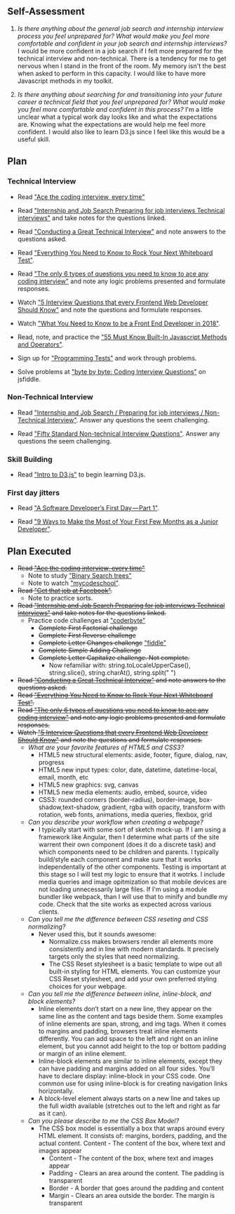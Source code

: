 ## Self-Assessment
1. _Is there anything about the general job search and internship interview process you feel unprepared for? What would make you feel more comfortable and confident in your job search and internship interviews?_
  I would be more confident in a job search if I felt more prepared for the technical interview and non-technical. There is a tendency for me to get nervous when I stand in the front of the room. My memory isn't the best when asked to perform in this capacity. I would like to have more Javascript methods in my toolkit. 

2. _Is there anything about searching for and transitioning into your future career a technical field that you feel unprepared for? What would make you feel more comfortable and confident in this process?_
  I'm a little unclear what a typical work day looks like and what the expectations are. Knowing what the expectations are would help me feel more confident. I would also like to learn D3.js since I feel like this would be a useful skill.
  
## Plan
### Technical Interview
* Read ["Ace the coding interview, every time"](https://medium.com/@nickciubotariu/ace-the-coding-interview-every-time-d169ce1fd3fc)

* Read ["Internship and Job Search Preparing for job interviews Technical interviews"](https://www.learnhowtoprogram.com/internship-and-job-search/preparing-for-job-interviews/technical-interviews) and take notes for the questions linked.

* Read ["Conducting a Great Technical Interview"](http://www.hiringthing.com/2012/05/12/conducting-a-great-technical-interview.html) and note answers to the questions asked.

* Read ["Everything You Need to Know to Rock Your Next Whiteboard Test"](https://skillcrush.com/2016/03/29/rock-your-next-whiteboard-test/).

* Read ["The only 6 types of questions you need to know to ace any coding interview"]([https://www.byte-by-byte.com/six-software-engineering-interview-questions/) and note any logic problems presented and formulate responses.

* Watch ["5 Interview Questions that every Frontend Web Developer Should Know"](https://www.youtube.com/watch?v=0fFYacBQPbA) and note the questions and formulate responses.

* Watch ["What You Need to Know to be a Front End Developer in 2018"](https://www.youtube.com/watch?v=Xd7huBu39qk).

* Read, note, and practice the ["55 Must Know Built-In Javascript Methods and Operators"](https://gist.github.com/raineorshine/9513117.).

* Sign up for ["Programming Tests"](https://tests4geeks.com/programming-tests) and work through problems.


* Solve problems at ["byte by byte: Coding Interview Questions"](https://www.byte-by-byte.com/coding-interview-questions/) on jsfiddle.

### Non-Technical Interview
* Read ["Internship and Job Search / Preparing for job interviews / Non-Technical Interview"](https://www.learnhowtoprogram.com/internship-and-job-search/preparing-for-job-interviews/non-technical-interview). Answer any questions the seem challenging.

* Read ["Fifty Standard Non-technical Interview Questions"](https://github.com/HackYourFuture/alumni/wiki/Fifty-Standard-Non-technical-Interview-Questions). Answer any questions the seem challenging.

### Skill Building
* Read ["Intro to D3.js"](https://square.github.io/intro-to-d3/) to begin learning D3.js.

### First day jitters
* Read ["A Software Developer’s First Day — Part 1"](https://codeburst.io/a-software-developers-first-day-part-1-e1b42193633f).

* Read ["9 Ways to Make the Most of Your First Few Months as a Junior Developer"](https://medium.com/learn-love-code/9-ways-to-make-the-most-of-your-first-few-months-as-a-junior-developer-5c8234fb6403).

## Plan Executed
* ~~Read ["Ace the coding interview, every time"](https://medium.com/@nickciubotariu/ace-the-coding-interview-every-time-d169ce1fd3fc)~~
  - Note to study ["Binary Search trees"](https://www.geeksforgeeks.org/binary-search-tree-set-1-search-and-insertion/) 
  - Note to watch ["mycodeschool"](https://www.youtube.com/user/mycodeschool).  
* ~~Read ["Get that job at Facebook"](http://steve-yegge.blogspot.com/2008/03/get-that-job-at-google.html).~~
  - Note to practice sorts.
* ~~Read ["Internship and Job Search Preparing for job interviews Technical interviews"](https://www.learnhowtoprogram.com/internship-and-job-search/preparing-for-job-interviews/technical-interviews) and take notes for the questions linked.~~
  - Practice code challenges at ["coderbyte"](https://coderbyte.com/challenges)
    + ~~Complete First Factorial challenge~~
    + ~~Complete First Reverse challenge~~
    + ~~Complete Letter Changes challenge~~ ["fiddle"](https://jsfiddle.net/brenderbee/2cxrgaun/7/)
    + ~~Complete Simple Adding Challenge~~
    + ~~Complete Letter Capitalize challenge. Not complete.~~
      - Now refamiliar with: string.toLocaleUpperCase(), string.slice(), string.charAt(), string.split(" ")
* ~~Read ["Conducting a Great Technical Interview"](http://www.hiringthing.com/2012/05/12/conducting-a-great-technical-interview.html) and note answers to the questions asked.~~
* ~~Read ["Everything You Need to Know to Rock Your Next Whiteboard Test"](https://skillcrush.com/2016/03/29/rock-your-next-whiteboard-test/).~~
* ~~Read ["The only 6 types of questions you need to know to ace any coding interview"]([https://www.byte-by-byte.com/six-software-engineering-interview-questions/) and note any logic problems presented and formulate responses.~~
* ~~Watch ["5 Interview Questions that every Frontend Web Developer Should Know"](https://www.youtube.com/watch?v=0fFYacBQPbA) and note the questions and formulate responses.~~
  - _What are your favorite features of HTML5 and CSS3?_
    + HTML5 new structural elements: aside, footer, figure, dialog, nav, progress
    + HTML5 new input types: color, date, datetime, datetime-local, email, month, etc
    + HTML5 new graphics: svg, canvas
    + HTML5 new media elements: audio, embed, source, video
    + CSS3: rounded corners (border-radius), border-image, box-shadow,text-shadow, gradient, rgba with opacity, transform with rotation, web fonts, animations, media queries, flexbox, grid
  - _Can you describe your workflow when creating a webpage?_
    + I typically start with some sort of sketch mock-up. If I am using a framework like Angular, then I determine what parts of the site warrent their own component (does it do a discrete task) and which components need to be children and parents. I typically build/style each component and make sure that it works independentally of the other components. Testing is important at this stage so I will test my logic to ensure that it wotrks. I include media queries and image opitmization so that mobile devices are not loading unnecessarily large files. If I'm using a module bundler like webpack, than I will use that to minify and bundle my code. Check that the site works as expected across various clients.
  - _Can you tell me the difference between CSS reseting and CSS normalizing?_
    + Never used this, but it sounds awesome:
      - Normalize.css makes browsers render all elements more consistently and in line with modern standards. It precisely targets only the styles that need normalizing.
      - The CSS Reset stylesheet is a basic template to wipe out all built-in styling for HTML elements. You can customize your CSS Reset stylesheet, and add your own preferred styling choices for your webpage.
  - _Can you tell me the difference between inline, inline-block, and block elements?_
    + Inline elements don’t start on a new line, they appear on the same line as the content and tags beside them. Some examples of inline elements are span, strong, and img tags. When it comes to margins and padding, browsers treat inline elements differently. You can add space to the left and right on an inline element, but you cannot add height to the top or bottom padding or margin of an inline element.
    + Inline-block elements are similar to inline elements, except they can have padding and margins added on all four sides. You’ll have to declare display: inline-block in your CSS code. One common use for using inline-block is for creating navigation links horizontally.
    + A block-level element always starts on a new line and takes up the full width available (stretches out to the left and right as far as it can).
  - _Can you please describe to me the CSS Box Model?﻿_
    + The CSS box model is essentially a box that wraps around every HTML element. It consists of: margins, borders, padding, and the actual content. Content - The content of the box, where text and images appear
      - Content - The content of the box, where text and images appear
      - Padding - Clears an area around the content. The padding is transparent
      - Border - A border that goes around the padding and content
      - Margin - Clears an area outside the border. The margin is transparent

